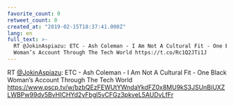 ```yaml
---
favorite_count: 0
retweet_count: 0
created_at: "2019-02-15T18:37:41.000Z"
lang: en
full_text: >-
  RT @JokinAspiazu: ETC - Ash Coleman - I Am Not A Cultural Fit - One Black
  Woman’s Account Through The Tech World https://t.co/Rc1Q2JTi1J
---
```


RT [@JokinAspiazu](https://twitter.com/JokinAspiazu): ETC - Ash Coleman - I Am
Not A Cultural Fit - One Black Woman’s Account Through The Tech World
<https://www.pscp.tv/w/bzbQEzFEWUtYWndaYkdFZ0x8MU9kS3JSUnBiUXZLWBPw99dv5BvHICHYd2yFbgl5vCFGz3pkveL5AUDvLfFr>

